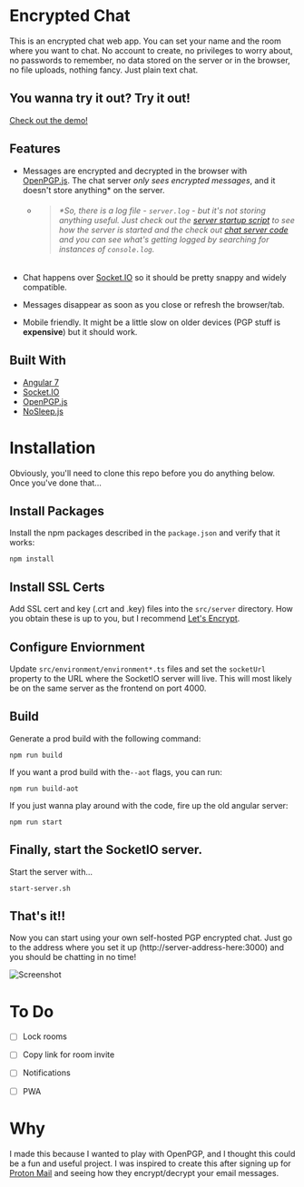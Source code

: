 # Encrypted Chat

This is an encrypted chat web app. You can set your name and the room where you want to chat. No account to create, no privileges to worry about, no passwords to remember, no data stored on the server or in the browser, no file uploads, nothing fancy. Just plain text chat.

## You wanna try it out? Try it out!
[Check out the demo!](https://cup.plan8home.com:3000/)

## Features
* Messages are encrypted and decrypted in the browser with [OpenPGP.js](https://github.com/openpgpjs/openpgpjs). The chat server _only sees encrypted messages_, and it doesn't store anything* on the server.
  * > ###### *So, there _is_ a log file - `server.log` - but it's not storing anything useful. Just check out the [server startup script](start-server.sh) to see how the server is started and the check out [chat server code](src/server/index.js) and you can see what's getting logged by searching for instances of `console.log`.

* Chat happens over [Socket.IO](https://socket.io/) so it should be pretty snappy and widely compatible.

* Messages disappear as soon as you close or refresh the browser/tab.

* Mobile friendly. It might be a little slow on older devices (PGP stuff is **expensive**) but it should work.

## Built With

* [Angular 7](https://angular.io)
* [Socket.IO](https://socket.io)
* [OpenPGP.js](https://github.com/openpgpjs/openpgpjs)
* [NoSleep.js](https://github.com/richtr/NoSleep.js?files=1)

# Installation

Obviously, you'll need to clone this repo before you do anything below. Once you've done that...

## Install Packages

Install the npm packages described in the `package.json` and verify that it works:

```shell
npm install
```

## Install SSL Certs

Add SSL cert and key (.crt and .key) files into the `src/server` directory. How you obtain these is up to you, but I recommend [Let's Encrypt](https://letsencrypt.org/).

## Configure Enviornment

Update `src/environment/environment*.ts` files and set the `socketUrl` property to the URL where the SocketIO server will live. This will most likely be on the same server as the frontend on port 4000.

## Build

Generate a prod build with the following command:

```shell
npm run build
```

If you want a prod build with the`--aot` flags, you can run:

```shell
npm run build-aot
```

If you just wanna play around with the code, fire up the old angular server:

```shell
npm run start
```

## Finally, start the SocketIO server.
Start the server with...
```shell
start-server.sh
```

## That's it!!
Now you can start using your own self-hosted PGP encrypted chat. Just go to the address where you set it up (http://server-address-here:3000) and you should be chatting in no time!

![Screenshot](https://raw.githubusercontent.com/plan8studios/encrypted-chat/master/screenshot.png)

# To Do

- [ ] Lock rooms
- [ ] Copy link for room invite
- [ ] Notifications
- [ ] PWA


# Why

I made this because I wanted to play with OpenPGP, and I thought this could be a fun and useful project. I was inspired to create this after signing up for [Proton Mail](https://protonmail.com/) and seeing how they encrypt/decrypt your email messages.

